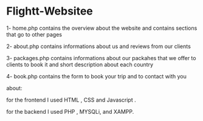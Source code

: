 # Flightt-Websitee

1- home.php contains the overview about the website and contains sections that go to other pages

2- about.php contains informations about us and reviews from our clients

3- packages.php contains informations about our packahes that we offer to clients to book it and short description about each country

4- book.php contains the form to book your trip and to contact with you





about:

for the frontend I used HTML , CSS and Javascript .

for the backend I used PHP , MYSQLi, and XAMPP.
